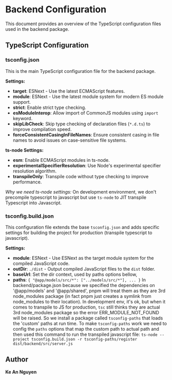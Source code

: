 # Backend Configuration

This document provides an overview of the TypeScript configuration files used in the backend package.

## TypeScript Configuration

### tsconfig.json

This is the main TypeScript configuration file for the backend package.

**Settings:**
- **target**: ESNext - Use the latest ECMAScript features.
- **module**: ESNext - Use the latest module system for modern ES module support.
- **strict**: Enable strict type checking.
- **esModuleInterop**: Allow import of CommonJS modules using `import` keyword.
- **skipLibCheck**: Skip type checking of declaration files (`*.d.ts`) to improve compilation speed.
- **forceConsistentCasingInFileNames**: Ensure consistent casing in file names to avoid issues on case-sensitive file systems.

**ts-node Settings:**
- **esm**: Enable ECMAScript modules in ts-node.
- **experimentalSpecifierResolution**: Use Node's experimental specifier resolution algorithm.
- **transpileOnly**: Transpile code without type checking to improve performance.

*Why we need ts-node settings:* On development environment, we don't 
precompile typescript to javascript but use `ts-node` to JIT transpile Typescript into
Javascript.
### tsconfig.build.json

This configuration file extends the base `tsconfig.json` and adds specific settings for 
building the project for production (transpile typescript
to javascript).

**Settings:**
- **module**: ESNext - Use ESNext as the target module system for the compiled JavaScript code.
- **outDir**: `./dist` - Output compiled JavaScript files to the `dist` folder.
- **baseUrl**: Set the dir context, used by paths options bellow,
- **paths**: `{
  "@app/models/src/*": ["../models/src/*"],
  ...
  }` In backend/package.json because we specified the dependencies on '@app/models' and '@app/shared', pnpm will treat them as 
they are 3rd node_modules package (in fact pnpm just creates a symlink from node_modules to their location). In development env,
it's ok, but when it comes to transpile to JS for production, `tsc` still thinks they are actual 3rd node_modules package so
the error ERR_MODULE_NOT_FOUND will be raised. So we install a package called `tsconfig-paths` that loads the 'custom' paths at run time.
To make `tsconfig-paths` work we need to config the `paths` options that map the custom path to actual path and then used this command to
run the transpiled javascript file: `ts-node --project tsconfig.build.json -r tsconfig-paths/register dist/backend/src/server.js`

## Author
**Ke An Nguyen**
